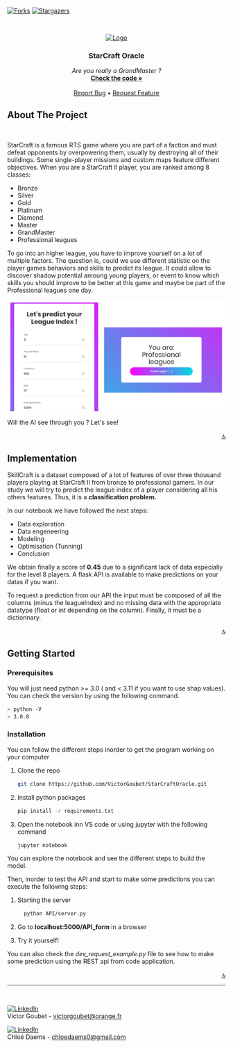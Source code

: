 [![Forks][forks-shield]][forks-url]
[![Stargazers][stars-shield]][stars-url]

<a name="readme-top"></a>
<br />
<div align="center">
  <a href="https://github.com/VictorGoubet/StarCraftOracle">
    <img src="https://cdn2.steamgriddb.com/file/sgdb-cdn/logo_thumb/4ccea3161064506dda8e0c9fd416d1ae.png" alt="Logo" width="90" height="80">
  </a>

  <h3 align="center">StarCraft Oracle</h3>

  <p align="center">
    <i>Are you really a GrandMaster ?</i>
    <br />
    <a href="https://github.com/VictorGoubet/StarCraftOracle/blob/master/Notebook.ipynb"><strong>Check the code »</strong></a>
    <br />
    <br />
    <a href="https://github.com/VictorGoubet/StarCraftOracle/issues">Report Bug</a>
    •
    <a href="https://github.com/VictorGoubet/StarCraftOracle/issues">Request Feature</a>
  </p>
</div>


## About The Project
</br>

StarCraft is a famous RTS game where you are part of a faction and must defeat opponents by overpowering them, usually by destroying all of their buildings. Some single-player missions and custom maps feature different objectives. When you are a StarCraft II player, you are ranked among 8 classes: 

- Bronze
- Silver
- Gold
- Platinum
- Diamond
- Master
- GrandMaster
- Professional leagues

To go into an higher league, you have to improve yourself on a lot of multiple factors. The question is, could we use different statistic on the player games behaviors and skills to predict its league. It could allow to discover shadow potential amoung young players, or event to know which skills you should improve to be better at this game and maybe be part of the Professional leagues one day. 

[![Product Name Screen Shot][product-screenshot]](screenshot.PNG)

Will the AI see through you ? Let's see!

<p align="right"><a href="#readme-top">🔝</a></p>


## Implementation

SkillCraft is a dataset composed of a lot of features of over three thousand players playing at StarCraft II from bronze to professional gamers. In our study we will try to predict the league index of a player considering all his others features. Thus, it is a **classification problem.**

In our notebook we have followed the next steps:
- Data exploration 
- Data engeneering
- Modeling
- Optimisation (Tunning)
- Conclusion

We obtain finally a score of **0.45** due to a significant lack of data especially for the level 8 players.
A flask API is available to make predictions on your datas if you want.

To request a prediction from our API the input must be composed of all the columns (minus the leagueIndex) and no missing data with the appropriate datatype (float or int depending on the column). Finally, it must be a dictionnary.  


<p align="right"><a href="#readme-top">🔝</a></p>

## Getting Started


### Prerequisites

You will just need python >= 3.0 ( and < 3.11 if you want to use shap values). You can check the version by using the following command.

  ```sh
  > python -V
  > 3.0.0
  ```

### Installation

You can follow the different steps inorder to get the program working on your computer


1. Clone the repo

   ```sh
   git clone https://github.com/VictorGoubet/StarCraftOracle.git
   ```

2. Install python packages

   ```sh
   pip install -r requirements.txt
   ```

3. Open the notebook inn VS code or using jupyter with the following command

   ```sh
   jupyter notebook
   ```

You can explore the notebook and see the different steps to build the model.

Then, inorder to test the API and start to make some predictions you can
execute the following steps:

1. Starting the server

    ```sh
      python API/server.py
    ```

2. Go to **localhost:5000/API_form** in a browser

3. Try it yourself! 


You can also check the *dev_request_example.py* file to see how to make some prediction using the REST api from code application.


<p align="right"><a href="#readme-top">🔝</a></p>





<!-- CONTACT -->
-----
</br>

[![LinkedIn][linkedin-shield]][linkedin-url]
</br>
Victor Goubet - victorgoubet@orange.fr  

[![LinkedIn][linkedin-shield]][linkedin-url-chloe]
</br>
Chloé Daems - chloedaems0@gmail.com



<!-- MARKDOWN LINKS & IMAGES -->
[forks-shield]: https://img.shields.io/github/forks/VictorGoubet/StarCraftOracle.svg?style=for-the-badge
[forks-url]: https://github.com/VictorGoubet/StarCraftOracle/network/members
[stars-shield]: https://img.shields.io/github/stars/VictorGoubet/StarCraftOracle.svg?style=for-the-badge
[stars-url]: https://img.shields.io/github/issues/VictorGoubet/StarCraftOracle/stargazers
[issues-shield]: https://img.shields.io/github/issues/VictorGoubet/StarCraftOracle.svg?style=for-the-badge
[issues-url]: https://github.com/VictorGoubet/StarCraftOracle/issues
[linkedin-shield]: https://img.shields.io/badge/-LinkedIn-black.svg?style=for-the-badge&logo=linkedin&colorB=555
[linkedin-url]: https://www.linkedin.com/in/victorgoubet/
[linkedin-url-chloe]: https://www.linkedin.com/in/chloe-daems/
[product-screenshot]: screenshot.PNG
[minmax-screenshot]: MinMax.jpg
